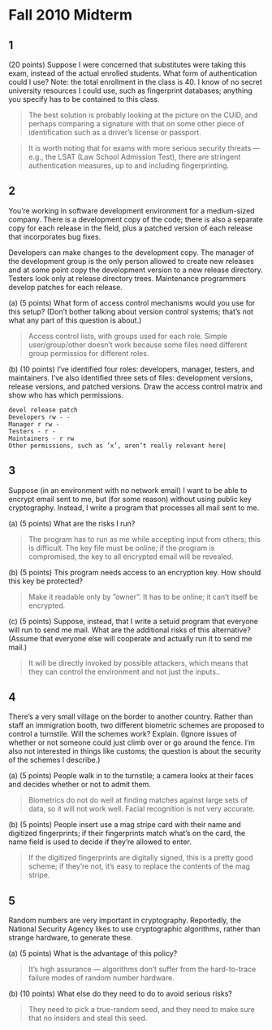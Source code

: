 # Fall 2010 Midterm

## 1
(20 points) Suppose I were concerned that substitutes were taking this exam, instead of the actual enrolled students. What form of authentication could I use? Note: the total enrollment in the class is 40. I know of no secret university resources I could use, such as fingerprint databases; anything you specify has to be contained to this class.

> The best solution is probably looking at the picture on the CUID, and perhaps comparing a signature with that on some other piece of identification such as a driver’s license or passport.

> It is worth noting that for exams with more serious security threats — e.g., the LSAT (Law School Admission Test), there are stringent authentication measures, up to and including fingerprinting.

## 2
You’re working in software development environment for a medium-sized company. There is a development copy of the code; there is also a separate copy for each release in the field, plus a patched version of each release that incorporates bug fixes.

Developers can make changes to the development copy. The manager of the development group is the only person allowed to create new releases and at some point copy the development version to a new release directory. Testers look only at release directory trees. Maintenance programmers develop patches for each release.
   
(a) (5 points) What form of access control mechanisms would you use for this setup? (Don’t bother
talking about version control systems; that’s not what any part of this question is about.)

> Access control lists, with groups used for each role. Simple user/group/other doesn’t work because some files need different group permissios for different roles.

(b) (10 points) I’ve identified four roles: developers, manager, testers, and maintainers. I’ve also identified three sets of files: development versions, release versions, and patched versions. Draw the access control matrix and show who has which permissions.

```
devel release patch
Developers rw - -
Manager r rw -
Testers - r -
Maintainers - r rw
Other permissions, such as ’x’, aren’t really relevant here|
```

## 3
Suppose (in an environment with no network email) I want to be able to encrypt email sent to me, but (for some reason) without using public key cryptography. Instead, I write a program that processes all
mail sent to me.

(a) (5 points) What are the risks I run?

> The program has to run as me while accepting input from others; this is difficult. The key file must be online; if the program is compromised, the key to all encrypted email will be revealed.

(b) (5 points) This program needs access to an encryption key. How should this key be protected?

> Make it readable only by ”owner”. It has to be online; it can’t itself be encrypted.

(c) (5 points) Suppose, instead, that I write a setuid program that everyone will run to send me mail. What are the additional risks of this alternative? (Assume that everyone else will cooperate and actually run it to send me mail.)

> It will be directly invoked by possible attackers, which means that they can control the environment
and not just the inputs..

## 4
There’s a very small village on the border to another country. Rather than staff an immigration booth, two different biometric schemes are proposed to control a turnstile. Will the schemes work? Explain.
(Ignore issues of whether or not someone could just climb over or go around the fence. I’m also not interested in things like customs; the question is about the security of the schemes I describe.)

(a) (5 points) People walk in to the turnstile; a camera looks at their faces and decides whether or not to admit them.

> Biometrics do not do well at finding matches against large sets of data, so it will not work well. Facial recognition is not very accurate.

(b) (5 points) People insert use a mag stripe card with their name and digitized fingerprints; if their fingerprints match what’s on the card, the name field is used to decide if they’re allowed to enter.

> If the digitized fingerprints are digitally signed, this is a pretty good scheme; if they’re not, it’s easy to replace the contents of the mag stripe.

## 5
Random numbers are very important in cryptography. Reportedly, the National Security Agency likes to use cryptographic algorithms, rather than strange hardware, to generate these.

(a) (5 points) What is the advantage of this policy?

> It’s high assurance — algorithms don’t suffer from the hard-to-trace failure modes of random number hardware.

(b) (10 points) What else do they need to do to avoid serious risks?

> They need to pick a true-random seed, and they need to make sure that no insiders and steal this seed.


